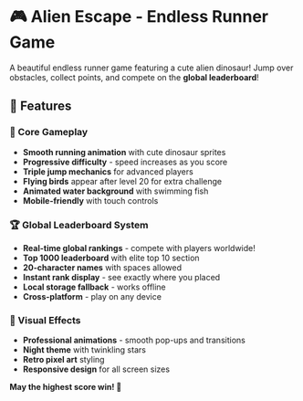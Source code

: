 # 🎮 Alien Escape - Endless Runner Game

A beautiful endless runner game featuring a cute alien dinosaur! Jump over obstacles, collect points, and compete on the **global leaderboard**!

## 🌟 Features

### 🎯 Core Gameplay
- **Smooth running animation** with cute dinosaur sprites
- **Progressive difficulty** - speed increases as you score
- **Triple jump mechanics** for advanced players
- **Flying birds** appear after level 20 for extra challenge
- **Animated water background** with swimming fish
- **Mobile-friendly** with touch controls

### 🏆 Global Leaderboard System
- **Real-time global rankings** - compete with players worldwide!
- **Top 1000 leaderboard** with elite top 10 section
- **20-character names** with spaces allowed
- **Instant rank display** - see exactly where you placed
- **Local storage fallback** - works offline
- **Cross-platform** - play on any device

### 🎨 Visual Effects
- **Professional animations** - smooth pop-ups and transitions
- **Night theme** with twinkling stars
- **Retro pixel art** styling
- **Responsive design** for all screen sizes

**May the highest score win! 🎯**
